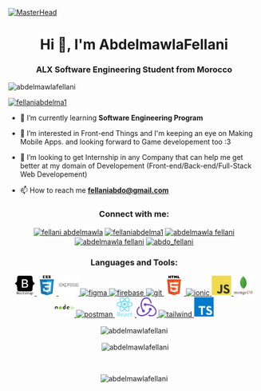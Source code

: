 [![MasterHead](https://media.licdn.com/dms/image/C4D16AQENBfdLpjAElA/profile-displaybackgroundimage-shrink_350_1400/0/1663170231461?e=1682553600&v=beta&t=F5JK9A0LQCNmCd2zrCdHQ30RzaA5MD1yGt0JeEEBRpM)](https://www.linkedin.com/in/abdelmawla-fellani-68026b1b8/)
<h1 align="center">Hi 👋, I'm AbdelmawlaFellani</h1>
<h3 align="center">ALX Software Engineering Student from Morocco</h3>

<p align="left"> <img src="https://komarev.com/ghpvc/?username=abdelmawlafellani&label=Profile%20views&color=0e75b6&style=flat" alt="abdelmawlafellani" /> </p>

<p align="left"> <a href="https://twitter.com/fellaniabdelma1" target="blank"><img src="https://img.shields.io/twitter/follow/fellaniabdelma1?logo=twitter&style=for-the-badge" alt="fellaniabdelma1" /></a> </p>

- 🌱 I’m currently learning **Software Engineering Program**
- 👀 I’m interested in Front-end Things and I'm keeping an eye on Making Mobile Apps. and looking forward to Game developement too :3
- 💞️ I’m looking to get Internship in any Company that can help me get better at my domain of Developement (Front-end/Back-end/Full-Stack Web Developement)

- 📫 How to reach me **fellaniabdo@gmail.com**

<h3 align="center">Connect with me:</h3>
<p align="center">
<a href="https://codepen.io/jixter" target="blank"><img align="center" src="https://raw.githubusercontent.com/rahuldkjain/github-profile-readme-generator/master/src/images/icons/Social/codepen.svg" alt="fellani abdelmawla" height="30" width="40" /></a>
<a href="https://twitter.com/fellaniabdelma1" target="blank"><img align="center" src="https://raw.githubusercontent.com/rahuldkjain/github-profile-readme-generator/master/src/images/icons/Social/twitter.svg" alt="fellaniabdelma1" height="30" width="40" /></a>
<a href="https://linkedin.com/in/abdelmawla-fellani-68026b1b8/" target="blank"><img align="center" src="https://raw.githubusercontent.com/rahuldkjain/github-profile-readme-generator/master/src/images/icons/Social/linked-in-alt.svg" alt="abdelmawla fellani" height="30" width="40" /></a>
<a href="https://fb.com/abdo.foullani.3" target="blank"><img align="center" src="https://raw.githubusercontent.com/rahuldkjain/github-profile-readme-generator/master/src/images/icons/Social/facebook.svg" alt="abdelmawla fellani" height="30" width="40" /></a>
<a href="https://instagram.com/abdo_fellani" target="blank"><img align="center" src="https://raw.githubusercontent.com/rahuldkjain/github-profile-readme-generator/master/src/images/icons/Social/instagram.svg" alt="abdo_fellani" height="30" width="40" /></a>
</p>

<h3 align="center">Languages and Tools:</h3>
<p align="center"> <a href="https://getbootstrap.com" target="_blank" rel="noreferrer"> <img src="https://raw.githubusercontent.com/devicons/devicon/master/icons/bootstrap/bootstrap-plain-wordmark.svg" alt="bootstrap" width="40" height="40"/> </a> <a href="https://www.w3schools.com/css/" target="_blank" rel="noreferrer"> <img src="https://raw.githubusercontent.com/devicons/devicon/master/icons/css3/css3-original-wordmark.svg" alt="css3" width="40" height="40"/> </a> <a href="https://expressjs.com" target="_blank" rel="noreferrer"> <img src="https://raw.githubusercontent.com/devicons/devicon/master/icons/express/express-original-wordmark.svg" alt="express" width="40" height="40"/> </a> <a href="https://www.figma.com/" target="_blank" rel="noreferrer"> <img src="https://www.vectorlogo.zone/logos/figma/figma-icon.svg" alt="figma" width="40" height="40"/> </a> <a href="https://firebase.google.com/" target="_blank" rel="noreferrer"> <img src="https://www.vectorlogo.zone/logos/firebase/firebase-icon.svg" alt="firebase" width="40" height="40"/> </a> <a href="https://git-scm.com/" target="_blank" rel="noreferrer"> <img src="https://www.vectorlogo.zone/logos/git-scm/git-scm-icon.svg" alt="git" width="40" height="40"/> </a> <a href="https://www.w3.org/html/" target="_blank" rel="noreferrer"> <img src="https://raw.githubusercontent.com/devicons/devicon/master/icons/html5/html5-original-wordmark.svg" alt="html5" width="40" height="40"/> </a> <a href="https://ionicframework.com" target="_blank" rel="noreferrer"> <img src="https://upload.wikimedia.org/wikipedia/commons/d/d1/Ionic_Logo.svg" alt="ionic" width="40" height="40"/> </a> <a href="https://developer.mozilla.org/en-US/docs/Web/JavaScript" target="_blank" rel="noreferrer"> <img src="https://raw.githubusercontent.com/devicons/devicon/master/icons/javascript/javascript-original.svg" alt="javascript" width="40" height="40"/> </a> <a href="https://www.mongodb.com/" target="_blank" rel="noreferrer"> <img src="https://raw.githubusercontent.com/devicons/devicon/master/icons/mongodb/mongodb-original-wordmark.svg" alt="mongodb" width="40" height="40"/> </a> <a href="https://nodejs.org" target="_blank" rel="noreferrer"> <img src="https://raw.githubusercontent.com/devicons/devicon/master/icons/nodejs/nodejs-original-wordmark.svg" alt="nodejs" width="40" height="40"/> </a> <a href="https://postman.com" target="_blank" rel="noreferrer"> <img src="https://www.vectorlogo.zone/logos/getpostman/getpostman-icon.svg" alt="postman" width="40" height="40"/> </a> <a href="https://reactjs.org/" target="_blank" rel="noreferrer"> <img src="https://raw.githubusercontent.com/devicons/devicon/master/icons/react/react-original-wordmark.svg" alt="react" width="40" height="40"/> </a> <a href="https://redux.js.org" target="_blank" rel="noreferrer"> <img src="https://raw.githubusercontent.com/devicons/devicon/master/icons/redux/redux-original.svg" alt="redux" width="40" height="40"/> </a> <a href="https://tailwindcss.com/" target="_blank" rel="noreferrer"> <img src="https://www.vectorlogo.zone/logos/tailwindcss/tailwindcss-icon.svg" alt="tailwind" width="40" height="40"/> </a> <a href="https://www.typescriptlang.org/" target="_blank" rel="noreferrer"> <img src="https://raw.githubusercontent.com/devicons/devicon/master/icons/typescript/typescript-original.svg" alt="typescript" width="40" height="40"/> </a> </p>

<p align="center"><img align="center" src="https://github-readme-stats.vercel.app/api/top-langs?username=abdelmawlafellani&show_icons=true&theme=dark&title_color=ff8000&text_color=80ffff&bg_color=393939&locale=en&layout=compact" alt="abdelmawlafellani" /></p>

<p align="center">&nbsp;<img align="center" src="https://github-readme-stats.vercel.app/api?username=abdelmawlafellani&show_icons=true&theme=dark&title_color=ff8000&text_color=80ffff&bg_color=3a3a3a&locale=en" alt="abdelmawlafellani" /></p>
</br>
<p align="center"><img align="center" src="https://github-readme-streak-stats.herokuapp.com/?user=abdelmawlafellani&theme=default" alt="abdelmawlafellani" /></p>
